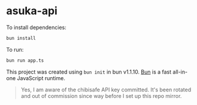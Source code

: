 # asuka-api

To install dependencies:

```bash
bun install
```

To run:

```bash
bun run app.ts
```

This project was created using `bun init` in bun v1.1.10. [Bun](https://bun.sh) is a fast all-in-one JavaScript runtime.

> Yes, I am aware of the chibisafe API key committed. It's been rotated and out of commission since way before I set up this repo mirror.
